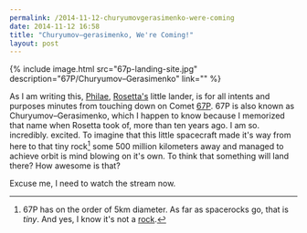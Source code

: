 ```yaml
---
permalink: /2014-11-12-churyumovgerasimenko-were-coming
date: 2014-11-12 16:58
title: "Churyumov–gerasimenko, We're Coming!"
layout: post
---
```

{% include image.html src="67p-landing-site.jpg" description="67P/Churyumov–Gerasimenko" link="" %}

As I am writing this, [Philae][], [Rosetta's][] little lander, is for all intents and purposes minutes from touching down on Comet [67P][]. 67P is also known as Churyumov–Gerasimenko, which I happen to know because I memorized that name when Rosetta took of, more than ten years ago. I am so. incredibly. excited. To imagine that this little spacecraft made it's way from here to that tiny rock[^rock] some 500 million kilometers away and managed to achieve orbit is mind blowing on it's own. To think that something will land there? How awesome is that?

Excuse me, I need to watch the stream now.

[Philae]: http://stackoverflow.com/questions/606191/convert-bytes-to-a-python-string
[Rosetta's]: http://stackoverflow.com/questions/606191/convert-bytes-to-a-python-string
[67P]: http://stackoverflow.com/questions/606191/convert-bytes-to-a-python-string

[^rock]: 67P has on the order of 5km diameter. As far as spacerocks go, that is *tiny*. And yes, I know it's not a [rock][].

[rock]: http://stackoverflow.com/questions/606191/convert-bytes-to-a-python-string
